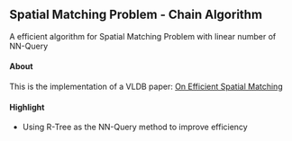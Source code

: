 ## Spatial Matching Problem - Chain Algorithm

A efficient algorithm for Spatial Matching Problem with linear number of NN-Query

#### About

This is the implementation of a VLDB paper: [On Efficient Spatial Matching](http://www.cse.cuhk.edu.hk/~taoyf/paper/vldb07.pdf)

#### Highlight

- Using R-Tree as the NN-Query method to improve efficiency